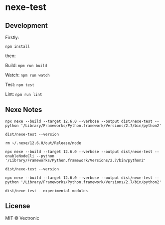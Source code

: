 # nexe-test

## Development

Firstly: 

```
npm install
```

then:

Build: `npm run build`

Watch: `npm run watch`

Test: `npm test`

Lint: `npm run lint`

## Nexe Notes

    npx nexe --build --target 12.6.0 --verbose --output dist/nexe-test --python '/Library/Frameworks/Python.framework/Versions/2.7/bin/python2'

    dist/nexe-test --version

    rm ~/.nexe/12.6.0/out/Release/node

    npx nexe --build --target 12.6.0 --verbose --output dist/nexe-test --enableNodeCli --python '/Library/Frameworks/Python.framework/Versions/2.7/bin/python2'

    dist/nexe-test --version

    npx nexe --build --target 12.6.0 --verbose --output dist/nexe-test --python '/Library/Frameworks/Python.framework/Versions/2.7/bin/python2'

    dist/nexe-test --experimental-modules
    
## License

MIT © Vectronic
